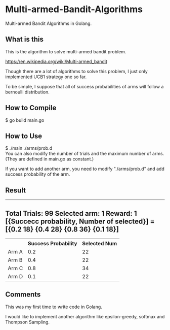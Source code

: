 # Multi-armed-Bandit-Algorithms
Multi-armed Bandit Algorithms in Golang.

## What is this
This is the algorithm to solve multi-armed bandit problem. <br>

https://en.wikipedia.org/wiki/Multi-armed_bandit <br>


Though there are a lot of algorithms to solve this problem, I just only implemented UCB1 strategy one so far. <br>

To be simple, I suppose that all of success probabilities of arms will follow a bernoulli distribution. <br>

## How to Compile
$ go build main.go

## How to Use
$ ./main ./arms/prob.d  <br>
You can also modify the number of trials and the maximum number of arms. (They are defined in main.go as constant.)

If you want to add another arm, you need to modify "./arms/prob.d" and add success probability of the arm.

## Result
------------------------------
Total Trials:  99
Selected arm: 1
Reward: 1
[{Succecc probability, Number of selected}] =  [{0.2 18} {0.4 28} {0.8 36} {0.1 18}]
------------------------------

<table class="table1">
  <tr><th></th><th>Success Probability</th><th>Selected Num</th></tr>
  <tr><td>Arm A</td><td>0.2</td><td>22</td></tr>
  <tr><td>Arm B</td><td>0.4</td><td>22</td></tr>
  <tr><td>Arm C</td><td>0.8</td><td>34</td></tr>
  <tr><td>Arm D</td><td>0.1</td><td>22</td></tr>
</table>

## Comments
This was my first time to write code in Golang. <br>

I would like to implement another algorithm like epsilon-greedy, softmax and Thompson Sampling. 
